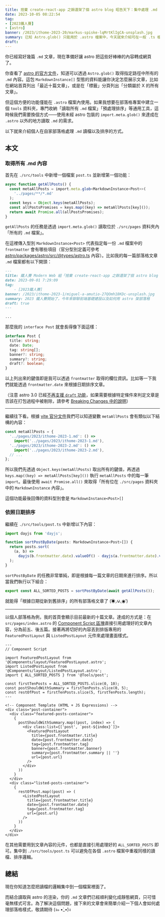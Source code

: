 ```yaml
---
title: 捨棄 create-react-app 之餘還架了個 astro blog 昭告天下：集中處理 .md
date: 2023-10-05 08:22:54
tag:
- [2023鐵人賽]
- [astro]
banner: /2023/ithome-2023-20/markus-spiske-lqMrtKlIgCA-unsplash.jpg
summary: 已知 Astro.glob() 只能用於 .astro 檔案中，今天就來介紹可在一般 .ts 檔案內執行的替代方案： import.meta.glob()
draft:
---
```


你已經寫好幾篇 `.md` 文章，現在準備好讓 astro 把這些好棒棒的內容轉成網頁了。

你查看了 [astro 的官方文件](https://docs.astro.build/en/reference/api-reference/#astro-global)，知道可以透過 `Astro.glob()` 取得指定路徑中所有的 `.md` 內容。這包 `MarkdownInstance[]` 型態的資料能讓你決定怎麼展示文章，比如在網站首頁列出「最近十篇文章」，或是在「標籤」分頁列出「分類屬於 X 的所有文章」。

但這個方便的功能僅能在 `.astro` 檔案內使用。如果我想要在部落格專案中建立一個 `tools` 資料夾，專門收納「讀取所有 `.md` 檔案」「預處理排序」等通用工具，這時候我們需要換個方式——使用未經 astro 包裝的 `import.meta.glob()` 來達成在 `.astro` 以外的地方讀取 `.md` 的需求。

以下就來介紹個人在自家部落格處理 `.md` 讀檔以及排序的方式。

## 本文

### 取得所有 .md 內容

首先在 `./src/tools` 中新增一個檔案 `post.ts` 並新增第一個功能：

```ts
async function getAllPosts() {
  const metaAllPosts = import.meta.glob<MarkdownInstance<Post>>(
    '../pages/**/*.md'
  );
  const keys = Object.keys(metaAllPosts);
  const allPostsPromises = keys.map((key) => metaAllPosts[key]());
  return await Promise.all(allPostsPromises);
}
```

`getAllPosts` 的任務是透過 `import.meta.glob()` 讀取位於 `./src/pages` 資料夾內「所有的 `.md` 檔案」。

在這裡傳入型別 `MarkdownInstance<Post>` 代表指定每一份 `.md` 檔案中的 `frontmatter` 會有哪些項目（官分型別定義可參考 [astro/packages/astro/src/@types/astro.ts](https://github.com/withastro/astro/blob/0fa483283e54c94f173838cd558dc0dbdd11e699/packages/astro/src/%40types/astro.ts#L1513) 內容）。比如我的每一篇部落格文章 `.md` 檔案都有以下開頭：

```md
---
title: 鐵人賽 Modern Web 組「捨棄 create-react-app 之餘還架了個 astro blog 昭告天下」第 1 天
date: 2023-09-01 7:29:09
tag:
	- [2023鐵人賽]
banner: /2023/ithome-2023-1/miguel-a-amutio-27QOmh18KDc-unsplash.jpg
summary: 2023 鐵人賽開始了，今年來聊聊前端基礎建設以及如何用 astro 架部落格
draft: true
---

...
```

那麼我的 `interface Post` 就會長得像下面這樣：

```ts
interface Post {
  title: string;
  date: Date;
  tag: string[];
  banner?: string;
  summary?: string;
  draft?: boolean;
}
```

以上列出來的鍵值即是我可以透過 `frontmatter` 取得的欄位資訊。比如等一下我們就能透過 `frontmatter.date` 來根據日期排序文章。

（注意 astro 3.0 已經[不再支援 `draft` 功能](https://docs.astro.build/en/reference/configuration-reference/#markdowndrafts)，如果需要根據特定條件來判定文章是否該在打包過程中被剔除，請參考 [Breaking Changes 中的說明](https://docs.astro.build/en/guides/upgrade-to/v3/#what-should-i-do-14)）

---

繼續往下看。根據 [vite 官分文件](https://vitejs.dev/guide/features.html#glob-import)我們可以知道變數 `metaAllPosts` 會有類似以下結構的內容：

```ts
const metaAllPosts = {
  '../pages/2023/ithome-2023-1.md': () =>
    import('../pages/2023/ithome-2023-1.md'),
  '../pages/2023/ithome-2023-2.md': () =>
    import('../pages/2023/ithome-2023-2.md'),
  // ...
};
```

所以我們先透過 `Object.keys(metaAllPosts)` 取出所有的鍵值，再透過 `keys.map((key) => metaAllPosts[key]())` 執行 `metaAllPosts` 中的每一筆 `import`。最後使用 `await Promise.all()` 來取得「所有位在 `./src/pages` 資料夾中的 `MarkdownInstance` 內容」。

這個功能最後回傳的資料型別會是 `MarkdownInstance<Post>[]`

### 依照日期排序

繼續在 `./src/tools/post.ts` 中新增以下內容：

```ts
import dayjs from 'dayjs';

function sortPostByDate(posts: MarkdownInstance<Post>[]) {
  return posts.sort(
    (a, b) =>
      dayjs(b.frontmatter.date).valueOf() - dayjs(a.frontmatter.date).valueOf()
  );
}
```

`sortPostByDate` 的任務非常單純，即是根據每一篇文章的日期來進行排序。所以當我們執行以下組合：

```ts
export const ALL_SORTED_POSTS = sortPostByDate(await getAllPosts());
```

就能得「根據日期從新到舊排序」的所有部落格文章了 (́◉◞౪◟◉‵)

---

以個人部落格為例，我的首頁會顯示目前最新的十篇文章。達成的方式是：在 `src/pages/index.astro` 的 [Component Script 區塊](https://docs.astro.build/en/core-concepts/astro-components/#component-structure)直接引用處理好的文章內容，分為前五、後五篇。接著再將切好的內容丟到排版專用的 `FeaturedPostLayout` 與 `ListedPostLayout` 元件來處理畫面樣式。

```astro
---
// Component Script

import FeaturedPostLayout from '@Components/layout/FeaturedPostLayout.astro';
import ListedPostLayout from '@Components/layout/ListedPostLayout.astro';
import { ALL_SORTED_POSTS } from '@Tools/post';

const firstTenPosts = ALL_SORTED_POSTS.slice(0, 10);
const postShouldWithSummary = firstTenPosts.slice(0, 5);
const restOfPost = firstTenPosts.slice(5, firstTenPosts.length);
---

<!-- Component Template (HTML + JS Expressions) -->
<div class="post-container">
  <div class="featured-posts-container">
    {
      postShouldWithSummary.map((post, index) => (
        <div class:list={['post', `post-${index}`]}>
          <FeaturedPostLayout
            title={post.frontmatter.title}
            date={post.frontmatter.date}
            tag={post.frontmatter.tag}
            banner={post.frontmatter.banner}
            summary={post.frontmatter.summary || ''}
            url={post.url}
          />
        </div>
      ))
    }
  </div>
  <div class="listed-posts-container">
    {
      restOfPost.map((post) => (
        <ListedPostLayout
          title={post.frontmatter.title}
          date={post.frontmatter.date}
          tag={post.frontmatter.tag}
          url={post.url}
        />
      ))
    }
  </div>
</div>
```

在其他需要用到文章內容的元件，也都是直接引用處理好的 `ALL_SORTED_POSTS` 即可。集中到 `./src/tools/post.ts` 可以避免在各個 `.astro` 檔案中重複同樣的讀檔、排序邏輯。

## 總結

現在你知道怎麼把讀檔的邏輯集中到一個檔案裡面了。

而結合讀取與 astro 的渲染，你的 `.md` 文章們已經順利變化成靜態網頁，只可惜毫無樣式可言。為了解決這個問題，接下來的文章會來簡單介紹一下個人會如何處理部落格樣式，敬請期待 (ง๑ •̀\_•́)ง
